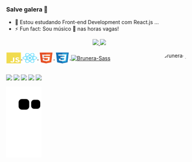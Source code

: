 ### Salve galera 👋 

- 🌱 Estou estudando Front-end Development com React.js ...
- ⚡ Fun fact: Sou músico 🎵 nas horas vagas!

<div align="center">
  <a href="https://github.com/brunocabralg35">
  <img height="180em" src="https://github-readme-stats.vercel.app/api?username=brunocabralg35&show_icons=true&theme=dark&include_all_commits=true&count_private=true"/>
  <img height="180em" src="https://github-readme-stats.vercel.app/api/top-langs/?username=brunocabralg35&layout=compact&langs_count=7&theme=dark"/>
</div>
  
  <div style="display: inline_block"><br>
  <img align="center" alt="Brunera-Js" height="30" width="40" src="https://raw.githubusercontent.com/devicons/devicon/master/icons/javascript/javascript-plain.svg">
  <img align="center" alt="Brunera-React" height="30" width="40" src="https://raw.githubusercontent.com/devicons/devicon/master/icons/react/react-original.svg">
  <img align="center" alt="Brunera-HTML" height="30" width="40" src="https://raw.githubusercontent.com/devicons/devicon/master/icons/html5/html5-original.svg">
  <img align="center" alt="Brunera-CSS" height="30" width="40" src="https://raw.githubusercontent.com/devicons/devicon/master/icons/css3/css3-original.svg">
    <img align="center" alt="Brunera-Sass" height="30" width="40" src="https://cdn.jsdelivr.net/gh/devicons/devicon/icons/sass/sass-original.svg">
  <img align="right" alt="Brunera-pic" height="150" style="border-radius:50%;" src="https://avatars.githubusercontent.com/brunocabralg35">
</div>
  
  ##
  
  <div> 
  <a href="https://www.youtube.com/channel/UC1TcXA2Ii2nNuHYWQ2E6oFg" target="_blank"><img src="https://img.shields.io/badge/YouTube-FF0000?style=for-the-badge&logo=youtube&logoColor=white" target="_blank"></a>
  <a href="https://instagram.com/bruunocabral" target="_blank"><img src="https://img.shields.io/badge/-Instagram-%23E4405F?style=for-the-badge&logo=instagram&logoColor=white" target="_blank"></a>
 	<a href="https://www.twitch.tv/bruunocabral" target="_blank"><img src="https://img.shields.io/badge/Twitch-9146FF?style=for-the-badge&logo=twitch&logoColor=white" target="_blank"></a>
  <a href = "mailto:brunocabral035@gmail.com"><img src="https://img.shields.io/badge/-Gmail-%23333?style=for-the-badge&logo=gmail&logoColor=white" target="_blank"></a>
  <a href="https://www.linkedin.com/in/bruunocabral" target="_blank"><img src="https://img.shields.io/badge/-LinkedIn-%230077B5?style=for-the-badge&logo=linkedin&logoColor=white" target="_blank"></a> 
 
  ![Snake animation](https://github.com/brunocabralg35/brunocabralg35/blob/output/github-contribution-grid-snake.svg)
 
</div>
